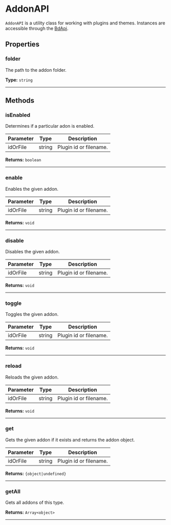 # AddonAPI

`AddonAPI` is a utility class for working with plugins and themes. Instances are accessible through the [BdApi](./bdapi).

## Properties

### folder
The path to the addon folder.

**Type:** `string`
___


## Methods

### isEnabled
Determines if a particular adon is enabled.

| Parameter |  Type  |       Description      |
|:----------|:------:|:----------------------:|
idOrFile|string|Plugin id or filename.

**Returns:** `boolean`
___

### enable
Enables the given addon.

| Parameter |  Type  |       Description      |
|:----------|:------:|:----------------------:|
idOrFile|string|Plugin id or filename.

**Returns:** `void`
___

### disable
Disables the given addon.

| Parameter |  Type  |       Description      |
|:----------|:------:|:----------------------:|
idOrFile|string|Plugin id or filename.

**Returns:** `void`
___

### toggle
Toggles the given addon.

| Parameter |  Type  |       Description      |
|:----------|:------:|:----------------------:|
idOrFile|string|Plugin id or filename.

**Returns:** `void`
___

### reload
Reloads the given addon.

| Parameter |  Type  |       Description      |
|:----------|:------:|:----------------------:|
idOrFile|string|Plugin id or filename.

**Returns:** `void`
___

### get
Gets the given addon if it exists and returns the addon object.

| Parameter |  Type  |       Description      |
|:----------|:------:|:----------------------:|
idOrFile|string|Plugin id or filename.

**Returns:** `{object|undefined}`
___

### getAll
Gets all addons of this type.


**Returns:** `Array<object>`
___
